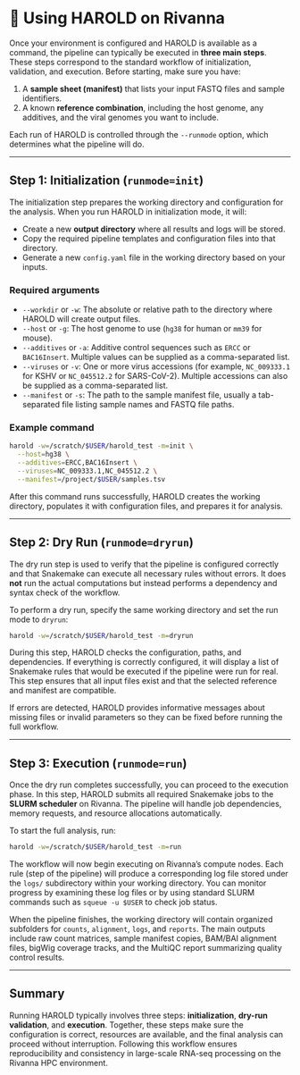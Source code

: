 # 🧭 Using HAROLD on Rivanna

Once your environment is configured and HAROLD is available as a command, the pipeline can typically be executed in **three main steps**. These steps correspond to the standard workflow of initialization, validation, and execution. Before starting, make sure you have:

1. A **sample sheet (manifest)** that lists your input FASTQ files and sample identifiers.
2. A known **reference combination**, including the host genome, any additives, and the viral genomes you want to include.

Each run of HAROLD is controlled through the `--runmode` option, which determines what the pipeline will do.

---

## Step 1: Initialization (`runmode=init`)

The initialization step prepares the working directory and configuration for the analysis. When you run HAROLD in initialization mode, it will:

- Create a new **output directory** where all results and logs will be stored.
- Copy the required pipeline templates and configuration files into that directory.
- Generate a new `config.yaml` file in the working directory based on your inputs.

### Required arguments

- `--workdir` or `-w`: The absolute or relative path to the directory where HAROLD will create output files.
- `--host` or `-g`: The host genome to use (`hg38` for human or `mm39` for mouse).
- `--additives` or `-a`: Additive control sequences such as `ERCC` or `BAC16Insert`. Multiple values can be supplied as a comma-separated list.
- `--viruses` or `-v`: One or more virus accessions (for example, `NC_009333.1` for KSHV or `NC_045512.2` for SARS-CoV-2). Multiple accessions can also be supplied as a comma-separated list.
- `--manifest` or `-s`: The path to the sample manifest file, usually a tab-separated file listing sample names and FASTQ file paths.

### Example command

```bash
harold -w=/scratch/$USER/harold_test -m=init \
  --host=hg38 \
  --additives=ERCC,BAC16Insert \
  --viruses=NC_009333.1,NC_045512.2 \
  --manifest=/project/$USER/samples.tsv
```

After this command runs successfully, HAROLD creates the working directory, populates it with configuration files, and prepares it for analysis.

---

## Step 2: Dry Run (`runmode=dryrun`)

The dry run step is used to verify that the pipeline is configured correctly and that Snakemake can execute all necessary rules without errors. It does **not** run the actual computations but instead performs a dependency and syntax check of the workflow.

To perform a dry run, specify the same working directory and set the run mode to `dryrun`:

```bash
harold -w=/scratch/$USER/harold_test -m=dryrun
```

During this step, HAROLD checks the configuration, paths, and dependencies. If everything is correctly configured, it will display a list of Snakemake rules that would be executed if the pipeline were run for real. This step ensures that all input files exist and that the selected reference and manifest are compatible.

If errors are detected, HAROLD provides informative messages about missing files or invalid parameters so they can be fixed before running the full workflow.

---

## Step 3: Execution (`runmode=run`)

Once the dry run completes successfully, you can proceed to the execution phase. In this step, HAROLD submits all required Snakemake jobs to the **SLURM scheduler** on Rivanna. The pipeline will handle job dependencies, memory requests, and resource allocations automatically.

To start the full analysis, run:

```bash
harold -w=/scratch/$USER/harold_test -m=run
```

The workflow will now begin executing on Rivanna’s compute nodes. Each rule (step of the pipeline) will produce a corresponding log file stored under the `logs/` subdirectory within your working directory. You can monitor progress by examining these log files or by using standard SLURM commands such as `squeue -u $USER` to check job status.

When the pipeline finishes, the working directory will contain organized subfolders for `counts`, `alignment`, `logs`, and `reports`. The main outputs include raw count matrices, sample manifest copies, BAM/BAI alignment files, bigWig coverage tracks, and the MultiQC report summarizing quality control results.

---

## Summary

Running HAROLD typically involves three steps: **initialization**, **dry-run validation**, and **execution**. Together, these steps make sure the configuration is correct, resources are available, and the final analysis can proceed without interruption. Following this workflow ensures reproducibility and consistency in large-scale RNA-seq processing on the Rivanna HPC environment.
